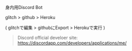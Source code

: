 身内用Discord Bot

glitch > github > Heroku

( glitchで編集 > githubにExport > Herokuで実行 )

> Discord official develoer site: https://discordapp.com/developers/applications/me/
